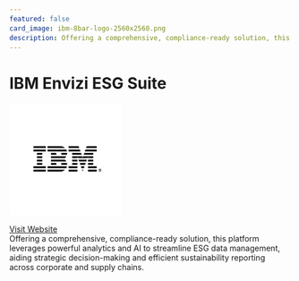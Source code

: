 ```yaml
---
featured: false
card_image: ibm-8bar-logo-2560x2560.png
description: Offering a comprehensive, compliance-ready solution, this platform leverages powerful analytics and AI to streamline ESG data management, aiding strategic decision-making and efficient sustainability reporting across corporate and supply chains.
---
```


# IBM Envizi ESG Suite
<img src="ibm-8bar-logo-2560x2560.png" alt="Logo" style="max-width: 200px; height: auto;">

<a href="https://www.ibm.com/products/envizi">Visit Website</a>  
Offering a comprehensive, compliance-ready solution, this platform leverages powerful analytics and AI to streamline ESG data management, aiding strategic decision-making and efficient sustainability reporting across corporate and supply chains.
